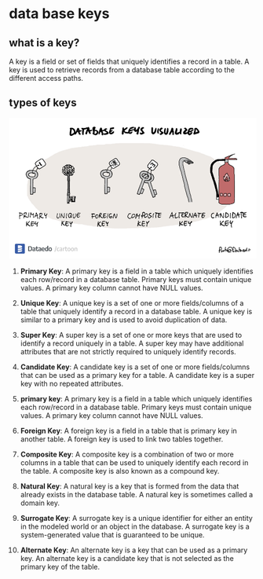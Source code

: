 # data base keys

## what is a key?
A key is a field or set of fields that uniquely identifies a record in a table. A key is used to retrieve records from a database table according to the different access paths.

## types of keys
![comic](./media/database_keys.png "a title")
1. **Primary Key**: A primary key is a field in a table which uniquely identifies each row/record in a database table. Primary keys must contain unique values. A primary key column cannot have NULL values.

2. **Unique Key**: A unique key is a set of one or more fields/columns of a table that uniquely identify a record in a database table. A unique key is similar to a primary key and is used to avoid duplication of data.
3. **Super Key**: A super key is a set of one or more keys that are used to identify a record uniquely in a table. A super key may have additional attributes that are not strictly required to uniquely identify records.
4. **Candidate Key**: A candidate key is a set of one or more fields/columns that can be used as a primary key for a table. A candidate key is a super key with no repeated attributes.
5. **primary key**: A primary key is a field in a table which uniquely identifies each row/record in a database table. Primary keys must contain unique values. A primary key column cannot have NULL values.
6. **Foreign Key**: A foreign key is a field in a table that is primary key in another table. A foreign key is used to link two tables together.
7. **Composite Key**: A composite key is a combination of two or more columns in a table that can be used to uniquely identify each record in the table. A composite key is also known as a compound key.
8. **Natural Key**: A natural key is a key that is formed from the data that already exists in the database table. A natural key is sometimes called a domain key.
9. **Surrogate Key**: A surrogate key is a unique identifier for either an entity in the modeled world or an object in the database. A surrogate key is a system-generated value that is guaranteed to be unique.
10. **Alternate Key**: An alternate key is a key that can be used as a primary key. An alternate key is a candidate key that is not selected as the primary key of the table.
